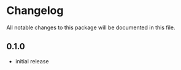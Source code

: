 # Changelog
All notable changes to this package will be documented in this file.

## 0.1.0
- initial release
